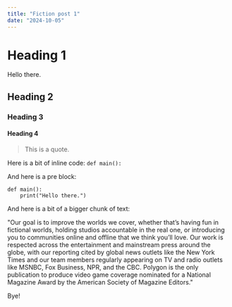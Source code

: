 ```yaml
---
title: "Fiction post 1"
date: "2024-10-05"
---
```


# Heading 1

Hello there.

## Heading 2

### Heading 3

#### Heading 4

> This is a quote.

Here is a bit of inline code: `def main():`

And here is a pre block:
```
def main():
    print("Hello there.")
```

And here is a bit of a bigger chunk of text:

"Our goal is to improve the worlds we cover, whether that’s having fun in fictional worlds, 
holding studios accountable in the real one, or introducing you to communities online and 
offline that we think you’ll love. Our work is respected across the entertainment and 
mainstream press around the globe, with our reporting cited by global news outlets like the New 
York Times and our team members regularly appearing on TV and radio outlets like MSNBC, Fox 
Business, NPR, and the CBC. Polygon is the only publication to produce video game coverage 
nominated for a National Magazine Award by the American Society of Magazine Editors."

Bye!